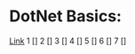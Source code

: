# DotNet Basics:
[Link](https://www.youtube.com/playlist?list=PL8598C97BA1D871C1) 
1 []
2 []
3 []
4 []
5 []
6 []
7 []